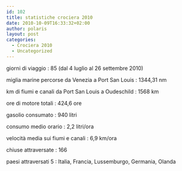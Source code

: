 ```yaml
---
id: 102
title: statistiche crociera 2010
date: 2010-10-09T16:33:32+02:00
author: polaris
layout: post
categories:
  - Crociera 2010
  - Uncategorized
---
```

giorni di viaggio : 85 (dal 4 luglio al 26 settembre 2010)

miglia marine percorse da Venezia a Port San Louis : 1344,31 nm

km di fiumi e canali da Port San Louis a Oudeschild : 1568 km

ore di motore totali : 424,6 ore

gasolio consumato : 940 litri

consumo medio orario : 2,2 litri/ora

velocità media sui fiumi e canali : 6,9 km/ora

chiuse attraversate : 166

paesi attraversati 5 : Italia, Francia, Lussemburgo, Germania, Olanda
